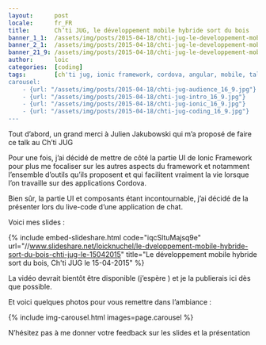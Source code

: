 ```yaml
---
layout:      post
locale:      fr_FR
title:       Ch’ti JUG, le développement mobile hybride sort du bois
banner_1_1:  /assets/img/posts/2015-04-18/chti-jug-le-developpement-mobile-hybride-sort-du-bois_1_1.jpg
banner_2_1:  /assets/img/posts/2015-04-18/chti-jug-le-developpement-mobile-hybride-sort-du-bois_2_1.jpg
banner_21_9: /assets/img/posts/2015-04-18/chti-jug-le-developpement-mobile-hybride-sort-du-bois_21_9.jpg
author:      loic
categories:  [coding]
tags:        [ch'ti jug, ionic framework, cordova, angular, mobile, talk]
carousel:
    - {url: "/assets/img/posts/2015-04-18/chti-jug-audience_16_9.jpg"}
    - {url: "/assets/img/posts/2015-04-18/chti-jug-intro_16_9.jpg"}
    - {url: "/assets/img/posts/2015-04-18/chti-jug-ionic_16_9.jpg"}
    - {url: "/assets/img/posts/2015-04-18/chti-jug-coding_16_9.jpg"}
---
```


Tout d’abord, un grand merci à Julien Jakubowski qui m’a proposé de faire ce talk au Ch’ti JUG <i class="emoji smile"></i>

Pour une fois, j’ai décidé de mettre de côté la partie UI de Ionic Framework pour plus me focaliser sur les autres aspects du framework
et notamment l’ensemble d’outils qu’ils proposent et qui facilitent vraiment la vie lorsque l’on travaille sur des applications Cordova.

Bien sûr, la partie UI et composants étant incontournable, j’ai décidé de la présenter lors du live-code d’une application de chat.

Voici mes slides :

{% include embed-slideshare.html code="iqcSltuMajsq9e" url="//www.slideshare.net/loicknuchel/le-dveloppement-mobile-hybride-sort-du-bois-chti-jug-le-15042015" title="Le développement mobile hybride sort du bois, Ch'ti JUG le 15-04-2015" %}

La vidéo devrait bientôt être disponible (j’espère <i class="emoji wink"></i>) et je la publierais ici dès que possible.

Et voici quelques photos pour vous remettre dans l’ambiance :

{% include img-carousel.html images=page.carousel %}

N’hésitez pas à me donner votre feedback sur les slides et la présentation <i class="emoji smile"></i>
